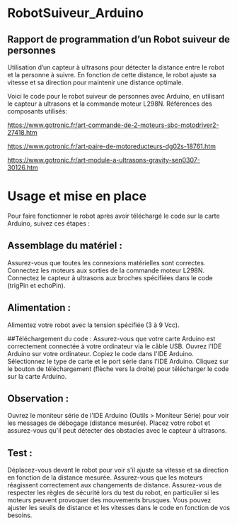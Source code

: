 # RobotSuiveur_Arduino

## Rapport de programmation d’un Robot suiveur de personnes
Utilisation d’un capteur à ultrasons pour détecter la distance entre le robot et la personne à suivre. En fonction de cette distance, le robot ajuste sa vitesse et sa direction pour maintenir une distance optimale.

Voici le code pour le robot suiveur de personnes avec Arduino, en utilisant le capteur à ultrasons et la commande moteur L298N.
Références des composants utilisés:

https://www.gotronic.fr/art-commande-de-2-moteurs-sbc-motodriver2-27418.htm

https://www.gotronic.fr/art-paire-de-motoreducteurs-dg02s-18761.htm

https://www.gotronic.fr/art-module-a-ultrasons-gravity-sen0307-30126.htm


# Usage et mise en place
Pour faire fonctionner le robot après avoir téléchargé le code sur la carte Arduino, suivez ces étapes :

## Assemblage du matériel :
Assurez-vous que toutes les connexions matérielles sont correctes.
Connectez les moteurs aux sorties de la commande moteur L298N.
Connectez le capteur à ultrasons aux broches spécifiées dans le code (trigPin et echoPin).

## Alimentation :
Alimentez votre robot avec la tension spécifiée (3 à 9 Vcc).

##Téléchargement du code :
Assurez-vous que votre carte Arduino est correctement connectée à votre ordinateur via le câble USB.
Ouvrez l'IDE Arduino sur votre ordinateur.
Copiez le code dans l'IDE Arduino.
Sélectionnez le type de carte et le port série dans l'IDE Arduino.
Cliquez sur le bouton de téléchargement (flèche vers la droite) pour télécharger le code sur la carte Arduino.

## Observation :
Ouvrez le moniteur série de l'IDE Arduino (Outils > Moniteur Série) pour voir les messages de débogage (distance mesurée).
Placez votre robot et assurez-vous qu'il peut détecter des obstacles avec le capteur à ultrasons.

## Test :
Déplacez-vous devant le robot pour voir s'il ajuste sa vitesse et sa direction en fonction de la distance mesurée.
Assurez-vous que les moteurs réagissent correctement aux changements de distance.
Assurez-vous de respecter les règles de sécurité lors du test du robot, en particulier si les moteurs peuvent provoquer des mouvements brusques. Vous pouvez ajuster les seuils de distance et les vitesses dans le code en fonction de vos besoins.
